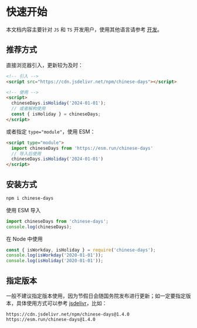 # 快速开始

本文档内容主要针对 `JS` 和 `TS` 开发用户，使用其他语言请参考 [开发](/guide/what-is-chinese-days#非-js-语言)。

## 推荐方式

直接浏览器引入，更新较为及时：

```html
<!-- 引入 -->
<script src="https://cdn.jsdelivr.net/npm/chinese-days"></script>

<!-- 使用 -->
<script>
  chineseDays.isHoliday('2024-01-01');
  // 或者解构使用
  const { isHoliday } = chineseDays;
</script>
```

或者指定 `type="module"`，使用 ESM：

```html
<script type="module">
  import chineseDays from 'https://esm.run/chinese-days'
  // 导入后使用
  chineseDays.isHoliday('2024-01-01')
</script>
```

## 安装方式

```sh
npm i chinese-days
```

使用 ESM 导入

```ts
import chineseDays from 'chinese-days';
console.log(chineseDays);
```

在 Node 中使用

```js
const { isWorkday, isHoliday } = require('chinese-days');
console.log(isWorkday('2020-01-01'));
console.log(isHoliday('2020-01-01'));
```

## 指定版本

一般不建议指定版本使用，因为节假日会随国务院发布进行更新；如一定要指定版本，具体使用方式可以参考 [jsdelivr](https://www.jsdelivr.com/)，比如：

```
https://cdn.jsdelivr.net/npm/chinese-days@1.4.0
https://esm.run/chinese-days@1.4.0
```